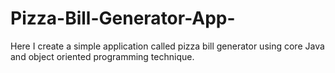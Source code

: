 # Pizza-Bill-Generator-App-
Here I create a simple application called pizza bill generator using core Java and object oriented programming technique. 
